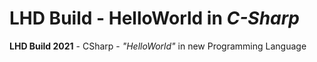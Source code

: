 # LHD Build - HelloWorld in *C-Sharp*
**LHD Build 2021** - CSharp - *"HelloWorld"* in new Programming Language
